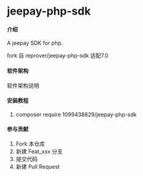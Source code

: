 # jeepay-php-sdk

#### 介绍
A jeepay SDK for php.

fork 自 reprover/jeepay-php-sdk 适配7.0

#### 软件架构
软件架构说明


#### 安装教程

1.  composer require 1099438829/jeepay-php-sdk


#### 参与贡献

1.  Fork 本仓库
2.  新建 Feat_xxx 分支
3.  提交代码
4.  新建 Pull Request


